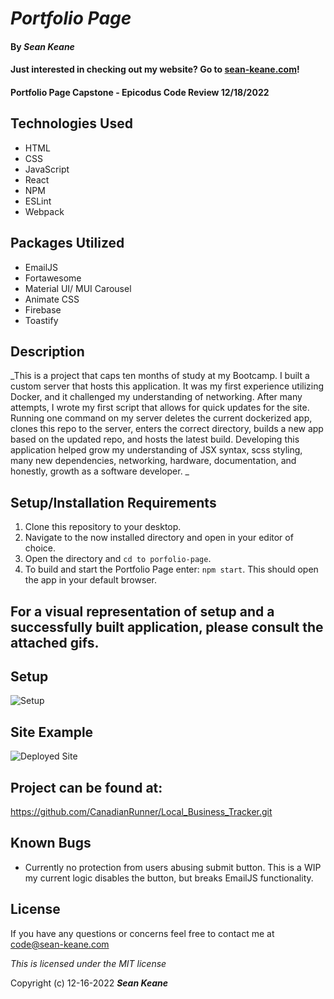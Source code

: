 # _Portfolio Page_

#### By _**Sean Keane**_

#### Just interested in checking out my website?  Go to [sean-keane.com](https://sean-keane.com)!

#### Portfolio Page Capstone - Epicodus Code Review 12/18/2022

## Technologies Used

* HTML
* CSS
* JavaScript
* React
* NPM
* ESLint
* Webpack

## Packages Utilized

* EmailJS
* Fortawesome
* Material UI/ MUI Carousel
* Animate CSS
* Firebase
* Toastify


## Description
_This is a project that caps ten months of study at my Bootcamp.  I built a custom server that hosts this application.  It was my first experience utilizing Docker, and it challenged my understanding of networking.   After many attempts, I wrote my first script that allows for quick updates for the site.  Running one command on my server deletes the current dockerized app, clones this repo to the server, enters the correct directory, builds a new app based on the updated repo, and hosts the latest build.  Developing this application helped grow my understanding of JSX syntax, scss styling,  many new dependencies, networking, hardware,   documentation, and honestly, growth as a software developer. _


## Setup/Installation Requirements

1) Clone this repository to your desktop.
2) Navigate to the now installed directory and open in your editor of choice.
3) Open the directory and `cd to porfolio-page`.
7) To build and start the Portfolio Page enter: `npm start`.  This should open the app in your default browser.

## For a visual representation of setup and a successfully built application, please consult the attached gifs.

## Setup

![Setup](setup.gif)

## Site Example

![Deployed Site](SiteExample.gif)

## Project can be found at:
https://github.com/CanadianRunner/Local_Business_Tracker.git

## Known Bugs

* Currently no protection from users abusing submit button.  This is a WIP my current logic disables the button, but breaks EmailJS functionality. 


## License

If you have any questions or concerns feel free to contact me at code@sean-keane.com

*This is licensed under the MIT license*

Copyright (c) 12-16-2022 **_Sean Keane_**

